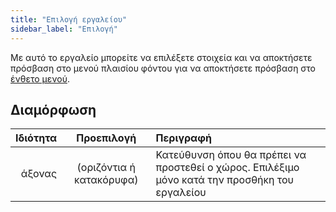 ```yaml
---
title: "Επιλογή εργαλείου"
sidebar_label: "Επιλογή"
---
```



Με αυτό το εργαλείο μπορείτε να επιλέξετε στοιχεία και να αποκτήσετε πρόσβαση στο μενού πλαισίου φόντου για να αποκτήσετε πρόσβαση στο [ένθετο μενού](../insert).

## Διαμόρφωση

| Ιδιότητα |        Προεπιλογή        | Περιγραφή                                                                                      |
| --------:|:------------------------:|:---------------------------------------------------------------------------------------------- |
|   άξονας | (οριζόντια ή κατακόρυφα) | Κατεύθυνση όπου θα πρέπει να προστεθεί ο χώρος. Επιλέξιμο μόνο κατά την προσθήκη του εργαλείου |
